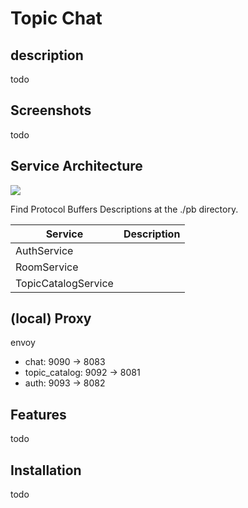 # Topic Chat

## description

todo

## Screenshots

todo

## Service Architecture

![](https://storage.googleapis.com/topic-chat/images/topic-chat.v2.png)

Find Protocol Buffers Descriptions at the ./pb directory.

|Service|Description|
|--|--|
|AuthService||
|RoomService||
|TopicCatalogService||

## (local) Proxy

envoy

- chat: 9090 -> 8083
- topic_catalog: 9092 -> 8081
- auth: 9093 -> 8082

## Features

todo

## Installation

todo
